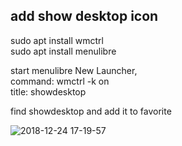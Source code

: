 ## add show desktop icon

sudo apt install wmctrl <br>
sudo apt install menulibre

start menulibre
New Launcher,  <br>
command: wmctrl -k on <br>
title: showdesktop <br>

find showdesktop and add it to favorite

![2018-12-24 17-19-57](https://user-images.githubusercontent.com/16131661/50395618-2ba66e00-07a0-11e9-9e6e-d7e4d8ed048d.png)

